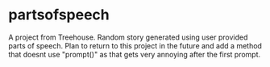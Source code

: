 # partsofspeech
A project from Treehouse. Random story generated using user provided parts of speech. Plan to return to this project in the future and add a method that doesnt use "prompt()" as that gets very annoying after the first prompt.
